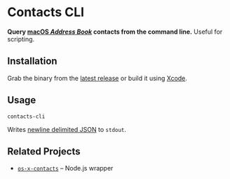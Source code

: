 # Contacts CLI

**Query [macOS *Address Book*](https://support.apple.com/en-us/HT201728) contacts from the command line.** Useful for scripting.


## Installation

Grab the binary from the [latest release](https://github.com/pepebecker/contacts-cli/releases/latest) or build it using [Xcode](https://developer.apple.com/xcode/).


## Usage

```shell
contacts-cli
```

Writes [newline delimited JSON](http://ndjson.org/) to `stdout`.


## Related Projects

- [`os-x-contacts`](https://github.com/derhuerst/os-x-contacts) – Node.js wrapper

